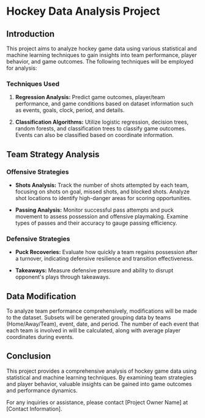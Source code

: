 # Hockey Data Analysis Project

## Introduction

This project aims to analyze hockey game data using various statistical and machine learning techniques to gain insights into team performance, player behavior, and game outcomes. The following techniques will be employed for analysis:

### Techniques Used

1. **Regression Analysis:** Predict game outcomes, player/team performance, and game conditions based on dataset information such as events, goals, clock, period, and details.
   
2. **Classification Algorithms:** Utilize logistic regression, decision trees, random forests, and classification trees to classify game outcomes. Events can also be classified based on coordinate information.


## Team Strategy Analysis

### Offensive Strategies

- **Shots Analysis:** Track the number of shots attempted by each team, focusing on shots on goal, missed shots, and blocked shots. Analyze shot locations to identify high-danger areas for scoring opportunities.

- **Passing Analysis:** Monitor successful pass attempts and puck movement to assess possession and offensive playmaking. Examine types of passes and their accuracy to gauge passing efficiency.

### Defensive Strategies

- **Puck Recoveries:** Evaluate how quickly a team regains possession after a turnover, indicating defensive resilience and transition effectiveness.

- **Takeaways:** Measure defensive pressure and ability to disrupt opponent's plays through takeaways.

## Data Modification

To analyze team performance comprehensively, modifications will be made to the dataset. Subsets will be generated grouping data by teams (Home/Away/Team), event, date, and period. The number of each event that each team is involved in will be calculated, along with average player coordinates during events.

## Conclusion

This project provides a comprehensive analysis of hockey game data using statistical and machine learning techniques. By examining team strategies and player behavior, valuable insights can be gained into game outcomes and performance dynamics.

For any inquiries or assistance, please contact [Project Owner Name] at [Contact Information].
